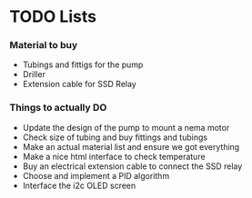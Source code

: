 # TODO Lists
### Material to buy
 - Tubings and fittigs for the pump
 - Driller
 - Extension cable for SSD Relay
 
### Things to actually DO
 - Update the design of the pump to mount a nema motor
 - Check size of tubing and buy fittings and tubings
 - Make an actual material list and ensure we got everything
 - Make a nice html interface to check temperature
 - Buy an electrical extension cable to connect the SSD relay
 - Choose and implement a PID algorithm
 - Interface the i2c OLED screen

